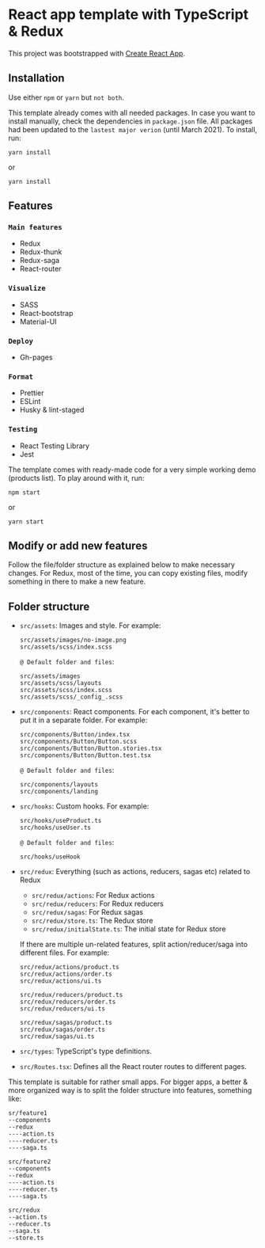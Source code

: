 # React app template with TypeScript & Redux

This project was bootstrapped with [Create React App](https://github.com/facebook/create-react-app).

## Installation

Use either `npm` or `yarn` but `not both`.

This template already comes with all needed packages. In case you want to install manually, check the dependencies in `package.json` file. All packages had been updated to the `lastest major verion` (until March 2021). To install, run:

```
yarn install
```

or

```
yarn install
```

## Features

### `Main features`

-   Redux
-   Redux-thunk
-   Redux-saga
-   React-router

### `Visualize`

-   SASS
-   React-bootstrap
-   Material-UI

### `Deploy`

-   Gh-pages

### `Format`

-   Prettier
-   ESLint
-   Husky & lint-staged

### `Testing`

-   React Testing Library
-   Jest

The template comes with ready-made code for a very simple working demo (products list). To play around with it, run:

```
npm start
```

or

```
yarn start
```

## Modify or add new features

Follow the file/folder structure as explained below to make necessary changes. For Redux, most of the time, you can copy existing files, modify something in there to make a new feature.

## Folder structure

-   `src/assets`: Images and style. For example:

    ```
    src/assets/images/no-image.png
    src/assets/scss/index.scss
    ```

    `@ Default folder and files`:

    ```
    src/assets/images
    src/assets/scss/layouts
    src/assets/scss/index.scss
    src/assets/scss/_config_.scss
    ```

-   `src/components`: React components. For each component, it's better to put it in a separate folder. For example:

    ```
    src/components/Button/index.tsx
    src/components/Button/Button.scss
    src/components/Button/Button.stories.tsx
    src/components/Button/Button.test.tsx
    ```

    `@ Default folder and files`:

    ```
    src/components/layouts
    src/components/landing
    ```

-   `src/hooks`: Custom hooks. For example:

    ```
    src/hooks/useProduct.ts
    src/hooks/useUser.ts
    ```

    `@ Default folder and files`:

    ```
    src/hooks/useHook
    ```

-   `src/redux`: Everything (such as actions, reducers, sagas etc) related to Redux

    -   `src/redux/actions`: For Redux actions
    -   `src/redux/reducers`: For Redux reducers
    -   `src/redux/sagas`: For Redux sagas
    -   `src/redux/store.ts`: The Redux store
    -   `src/redux/initialState.ts`: The initial state for Redux store

    If there are multiple un-related features, split action/reducer/saga into different files. For example:

    ```
    src/redux/actions/product.ts
    src/redux/actions/order.ts
    src/redux/actions/ui.ts
    ```

    ```
    src/redux/reducers/product.ts
    src/redux/reducers/order.ts
    src/redux/reducers/ui.ts
    ```

    ```
    src/redux/sagas/product.ts
    src/redux/sagas/order.ts
    src/redux/sagas/ui.ts
    ```

-   `src/types`: TypeScript's type definitions.

-   `src/Routes.tsx`: Defines all the React router routes to different pages.

This template is suitable for rather small apps. For bigger apps, a better & more organized way is to split the folder structure into features, something like:

```
sr/feature1
--components
--redux
----action.ts
----reducer.ts
----saga.ts

src/feature2
--components
--redux
----action.ts
----reducer.ts
----saga.ts

src/redux
--action.ts
--reducer.ts
--saga.ts
--store.ts
```
